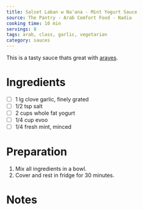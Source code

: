 ```yaml
---
title: Salset Laban w Na'ana - Mint Yogurt Sauce
source: The Pantry - Arab Comfort Food - Nadia
cooking time: 10 min
servings: 8
tags: arab, class, garlic, vegetarian
category: sauces
---
```


This is a tasty sauce thats great with [arayes](../dumplings/arayes.md).

Ingredients
===========

* [ ] 1 lg clove garlic, finely grated
* [ ] 1/2 tsp salt
* [ ] 2 cups whole fat yogurt
* [ ] 1/4 cup evoo
* [ ] 1/4 fresh mint, minced

Preparation
===========
1. Mix all ingredients in a bowl.
2. Cover and rest in fridge for 30 minutes.

Notes
=====

